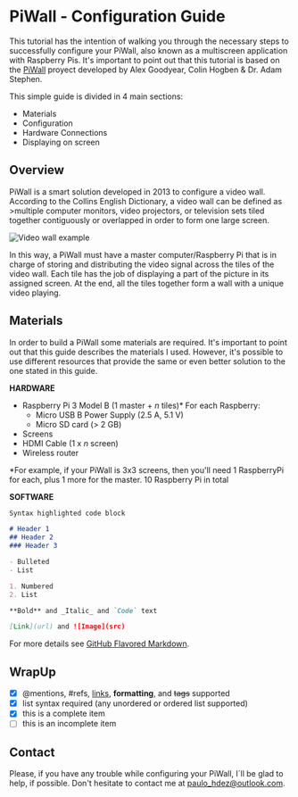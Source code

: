 # PiWall - Configuration Guide

This tutorial has the intention of walking you through the necessary steps to successfully configure your PiWall, also known as a multiscreen application with Raspberry Pis. It's important to point out that this tutorial is based on the [PiWall](https://piwall.co.uk/) proyect developed by Alex Goodyear, Colin Hogben & Dr. Adam Stephen.

This simple guide is divided in 4 main sections:
- Materials
- Configuration
- Hardware Connections
- Displaying on screen

## Overview
PiWall is a smart solution developed in 2013 to configure a video wall. According to the Collins English Dictionary, a video wall can be defined as 
    >multiple computer monitors, video projectors, or television sets tiled together contiguously or overlapped in order to form one large screen.

![Video wall example](https://hackaday.com/wp-content/uploads/2013/07/rpi-video-wall.png?w=876&h=522)

In this way, a PiWall must have a master computer/Raspberry Pi that is in charge of storing and distributing the video signal across the tiles of the video wall. Each tile has the job of displaying a part of the picture in its assigned screen. At the end, all the tiles together form a wall with a unique video playing.

## Materials

In order to build a PiWall some materials are required. It's important to point out that this guide describes the materials I used. However, it's possible to use different resources that provide the same or even better solution to the one stated in this guide. 

**HARDWARE**

- Raspberry Pi 3 Model B (1 master + _n_ tiles)*
    For each Raspberry:
  - Micro USB B Power Supply (2.5 A, 5.1 V)
  - Micro SD card (> 2 GB)
- Screens
- HDMI Cable (1 x _n_ screen)
- Wireless router

*For example, if your PiWall is 3x3 screens, then you'll need 1 RaspberryPi for each, plus 1 more for the master. 10 Raspberry Pi in total 

**SOFTWARE**


```markdown
Syntax highlighted code block

# Header 1
## Header 2
### Header 3

- Bulleted
- List

1. Numbered
2. List

**Bold** and _Italic_ and `Code` text

[Link](url) and ![Image](src)
```

For more details see [GitHub Flavored Markdown](https://guides.github.com/features/mastering-markdown/).

## WrapUp
- [x] @mentions, #refs, [links](), **formatting**, and <del>tags</del> supported
- [x] list syntax required (any unordered or ordered list supported)
- [x] this is a complete item
- [ ] this is an incomplete item

## Contact

Please, if you have any trouble while configuring your PiWall, I´ll be glad to help, if possible. Don't hesitate to contact me at [paulo_hdez@outlook.com](mailto:paulo_hdez@outlook.com). 
